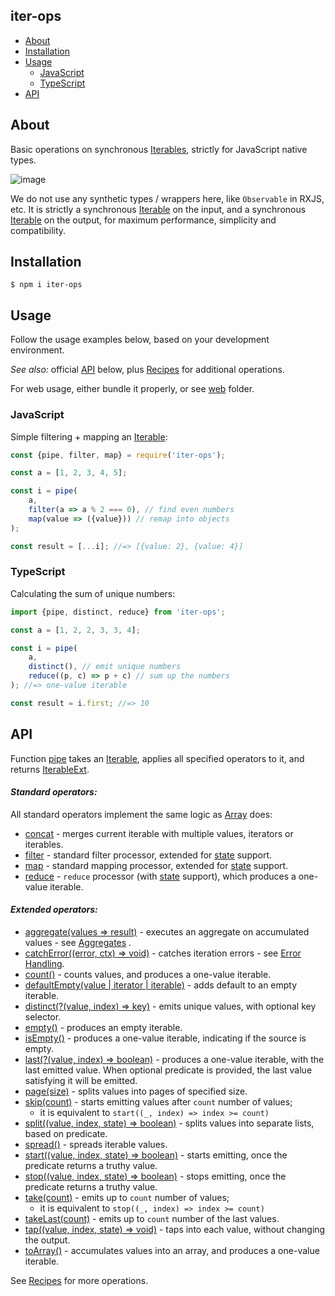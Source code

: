 iter-ops
--------

* [About](#about)
* [Installation](#installation)
* [Usage](#usage)
    * [JavaScript](#javascript)
    * [TypeScript](#typescript)
* [API]

## About

Basic operations on synchronous [Iterables], strictly for JavaScript native types.

![image](https://user-images.githubusercontent.com/5108906/142058291-b39d7226-56a4-4df0-8dc1-2ff2c6c18f10.png)

We do not use any synthetic types / wrappers here, like `Observable` in RXJS, etc. It is strictly a
synchronous [Iterable] on the input, and a synchronous [Iterable] on the output, for maximum performance, simplicity and
compatibility.

## Installation

```
$ npm i iter-ops
```

## Usage

Follow the usage examples below, based on your development environment.

_See also:_ official [API] below, plus [Recipes] for additional operations.

For web usage, either bundle it properly, or see [web](./web) folder.

### JavaScript

Simple filtering + mapping an [Iterable]:

```js
const {pipe, filter, map} = require('iter-ops');

const a = [1, 2, 3, 4, 5];

const i = pipe(
    a,
    filter(a => a % 2 === 0), // find even numbers
    map(value => ({value})) // remap into objects
);

const result = [...i]; //=> [{value: 2}, {value: 4}]
```

### TypeScript

Calculating the sum of unique numbers:

```ts
import {pipe, distinct, reduce} from 'iter-ops';

const a = [1, 2, 2, 3, 3, 4];

const i = pipe(
    a,
    distinct(), // emit unique numbers
    reduce((p, c) => p + c) // sum up the numbers
); //=> one-value iterable

const result = i.first; //=> 10
```

## API

Function [pipe] takes an [Iterable], applies all specified operators to it, and returns
[IterableExt](https://github.com/vitaly-t/iter-ops/blob/main/src/types.ts#L25).

#### <i>Standard operators:</i>

All standard operators implement the same logic as [Array] does:

* [concat](./src/ops/concat.ts) - merges current iterable with multiple values, iterators or iterables.
* [filter](./src/ops/filter.ts) - standard filter processor, extended for [state] support.
* [map](./src/ops/map.ts) - standard mapping processor, extended for [state] support.
* [reduce](./src/ops/reduce.ts) - `reduce` processor (with [state] support), which produces a one-value iterable.

#### <i>Extended operators:</i>

* [aggregate(values => result)](./src/ops/aggregate.ts) - executes an aggregate on accumulated values - see [Aggregates]
  .
* [catchError((error, ctx) => void)](./src/ops/catch-error.ts) - catches iteration errors - see [Error Handling].
* [count()](./src/ops/count.ts) - counts values, and produces a one-value iterable.
* [defaultEmpty(value | iterator | iterable)](./src/ops/default-empty.ts) - adds default to an empty iterable.
* [distinct(?(value, index) => key)](./src/ops/distinct.ts) - emits unique values, with optional key selector.
* [empty()](./src/ops/empty.ts) - produces an empty iterable.
* [isEmpty()](./src/ops/is-empty.ts) - produces a one-value iterable, indicating if the source is empty.
* [last(?(value, index) => boolean)](./src/ops/last.ts) - produces a one-value iterable, with the last emitted value.
  When optional predicate is provided, the last value satisfying it will be emitted.
* [page(size)](./src/ops/page.ts) - splits values into pages of specified size.
* [skip(count)](./src/ops/skip.ts) - starts emitting values after `count` number of values;
    - it is equivalent to `start((_, index) => index >= count)`
* [split((value, index, state) => boolean)](./src/ops/split.ts) - splits values into separate lists, based on predicate.
* [spread()](./src/ops/spread.ts) - spreads iterable values.
* [start((value, index, state) => boolean)](./src/ops/start.ts) - starts emitting, once the predicate returns a truthy
  value.
* [stop((value, index, state) => boolean)](./src/ops/stop.ts) - stops emitting, once the predicate returns a truthy
  value.
* [take(count)](./src/ops/take.ts) - emits up to `count` number of values;
    - it is equivalent to `stop((_, index) => index >= count)`
* [takeLast(count)](./src/ops/take-last.ts) - emits up to `count` number of the last values.
* [tap((value, index, state) => void)](./src/ops/tap.ts) - taps into each value, without changing the output.
* [toArray()](./src/ops/to-array.ts) - accumulates values into an array, and produces a one-value iterable.

See [Recipes] for more operations.

[API]:#api

[Error Handling]:https://github.com/vitaly-t/iter-ops/wiki/Error-Handling

[Iterable]:https://javascript.info/iterable

[Iterables]:https://javascript.info/iterable

[Array]:https://developer.mozilla.org/en-US/docs/Web/JavaScript/Reference/Global_Objects/Array

[WiKi]:https://github.com/vitaly-t/iter-ops/wiki

[pipe]:https://github.com/vitaly-t/iter-ops/blob/main/src/pipe.ts

[Recipes]:https://github.com/vitaly-t/iter-ops/wiki/Recipes

[state]:https://github.com/vitaly-t/iter-ops/wiki/Iteration-State

[Aggregates]:https://github.com/vitaly-t/iter-ops/wiki/Aggregates
